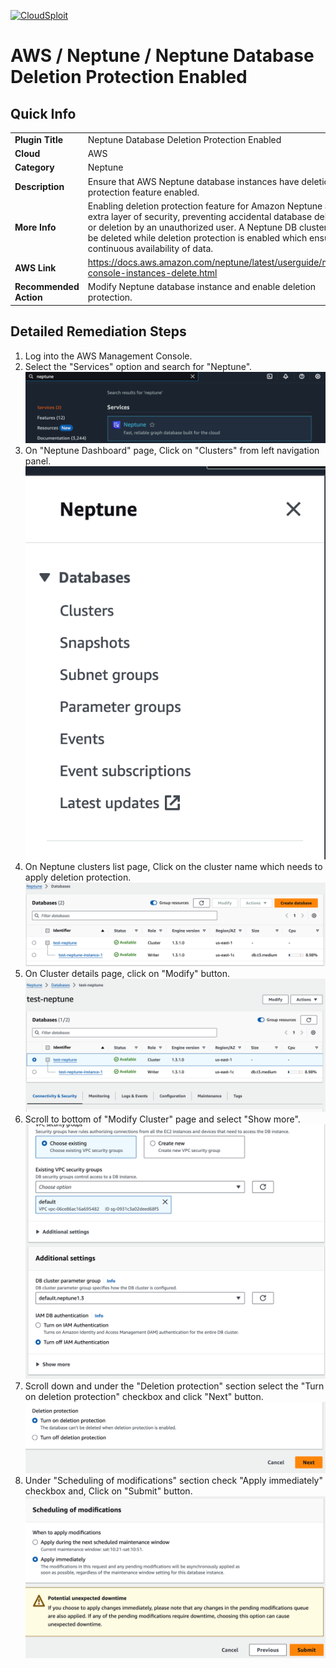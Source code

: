 [![CloudSploit](https://cloudsploit.com/img/logo-new-big-text-100.png "CloudSploit")](https://cloudsploit.com)

# AWS / Neptune / Neptune Database Deletion Protection Enabled

## Quick Info

| | |
|-|-|
| **Plugin Title** | Neptune Database Deletion Protection Enabled |
| **Cloud** | AWS |
| **Category** | Neptune |
| **Description** | Ensure that AWS Neptune database instances have deletion protection feature enabled. |
| **More Info** | Enabling deletion protection feature for Amazon Neptune adds an extra layer of security, preventing accidental database deletions or deletion by an unauthorized user. A Neptune DB cluster can't be deleted while deletion protection is enabled which ensures continuous availability of data. |
| **AWS Link** | https://docs.aws.amazon.com/neptune/latest/userguide/manage-console-instances-delete.html |
| **Recommended Action** | Modify Neptune database instance and enable deletion protection. |

## Detailed Remediation Steps 
1. Log into the AWS Management Console.
2. Select the "Services" option and search for "Neptune".</br> <img src="/resources/aws/neptune/neptune-db-deletion-protection/step2.png"/>
3. On "Neptune Dashboard" page, Click on "Clusters" from left navigation panel.</br> <img src="/resources/aws/neptune/neptune-db-deletion-protection/step3.png"/>
4. On Neptune clusters list page, Click on the cluster name which needs to apply deletion protection.</br> <img src="/resources/aws/neptune/neptune-db-deletion-protection/step4.png"/>
5. On Cluster details page, click on "Modify" button.</br> <img src="/resources/aws/neptune/neptune-db-deletion-protection/step5.png"/>
6. Scroll to bottom of "Modify Cluster" page and select "Show more".</br> <img src="/resources/aws/neptune/neptune-db-deletion-protection/step6.png"/>
7. Scroll down and under the "Deletion protection" section select the "Turn on deletion protection" checkbox and click "Next" button.</br> <img src="/resources/aws/neptune/neptune-db-deletion-protection/step7.png"/> 
8. Under "Scheduling of modifications" section check "Apply immediately" checkbox and, Click on "Submit" button.</br> <img src="/resources/aws/neptune/neptune-db-deletion-protection/step8.png"/> 
